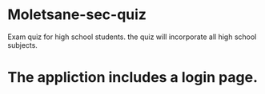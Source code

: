 # Moletsane-sec-quiz
Exam quiz for high school students. the quiz will incorporate all high school subjects. 
# The appliction includes a login page. 
